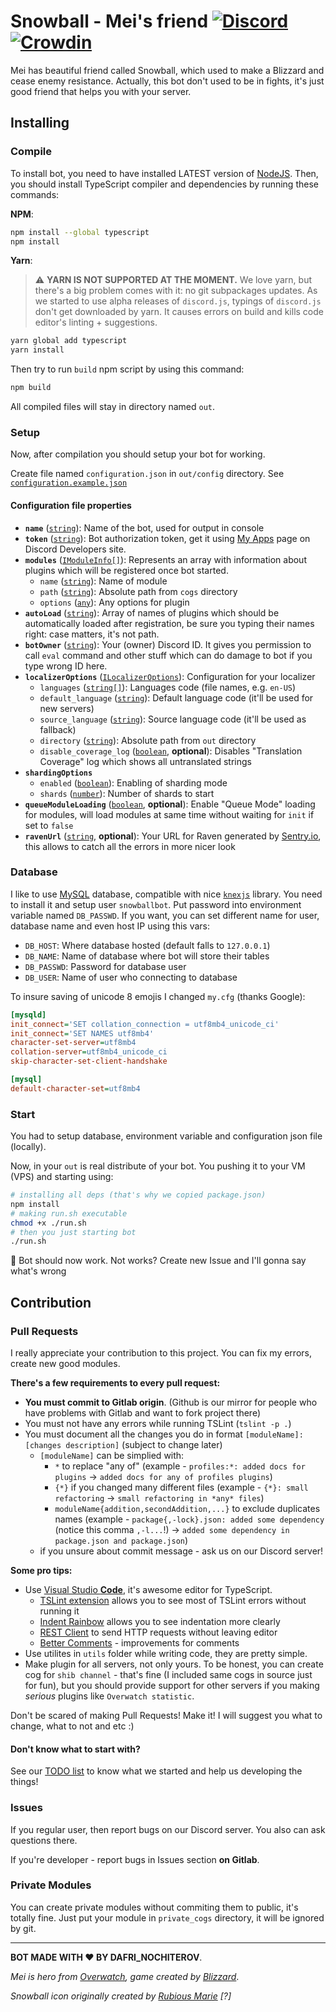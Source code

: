 # Snowball - Mei's friend [![Discord](https://discordapp.com/api/guilds/283995293190455296/embed.png?style=shield)](https://discord.gg/WvNjZEW) [![Crowdin](https://d322cqt584bo4o.cloudfront.net/snowball-bot/localized.svg)](https://crowdin.com/project/snowball-bot)

Mei has beautiful friend called Snowball, which used to make a Blizzard and cease enemy resistance. Actually, this bot don't used to be in fights, it's just good friend that helps you with your server.

## Installing

### Compile

To install bot, you need to have installed LATEST version of [NodeJS](https://nodejs.org/). Then, you should install TypeScript compiler and dependencies by running these commands:

**NPM**:

```bash
npm install --global typescript
npm install
```

**Yarn**:

> :warning: **YARN IS NOT SUPPORTED AT THE MOMENT.** We love yarn, but there's a big problem comes with it: no git subpackages updates. As we started to use alpha releases of `discord.js`, typings of `discord.js` don't get downloaded by yarn. It causes errors on build and kills code editor's linting + suggestions.

```bash
yarn global add typescript
yarn install
```

Then try to run `build` npm script by using this command:

```bash
npm build
```

All compiled files will stay in directory named `out`.

### Setup

Now, after compilation you should setup your bot for working.

Create file named `configuration.json` in `out/config` directory. See [`configuration.example.json`](./src/out/config/configuration.example.json)

#### Configuration file properties

- **`name`** ([`string`][string]): Name of the bot, used for output in console
- **`token`** ([`string`][string]): Bot authorization token, get it using [My Apps](https://discordapp.com/developers/applications/me) page on Discord Developers site.
- **`modules`** ([`IModuleInfo[]`](./src/types/ModuleLoader.ts#L6)): Represents an array with information about plugins which will be registered once bot started.
  - `name` ([`string`][string]): Name of module
  - `path` ([`string`][string]): Absolute path from `cogs` directory
  - `options` ([`any`][any]): Any options for plugin
- **`autoLoad`** ([`string`][string]): Array of names of plugins which should be automatically loaded after registration, be sure you typing their names right: case matters, it's not path.
- **`botOwner`** ([`string`][string]): Your (owner) Discord ID. It gives you permission to call `eval` command and other stuff which can do damage to bot if you type wrong ID here.
- **`localizerOptions`** ([`ILocalizerOptions`](./src/types/Localizer.ts#L7)): Configuration for your localizer
  - `languages` ([`string[]`][string]): Languages code (file names, e.g. `en-US`)
  - `default_language` ([`string`][string]): Default language code (it'll be used for new servers)
  - `source_language` ([`string`][string]): Source language code (it'll be used as fallback)
  - `directory` ([`string`][string]): Absolute path from `out` directory
  - `disable_coverage_log` ([`boolean`](boolean), **optional**): Disables "Translation Coverage" log which shows all untranslated strings
- **`shardingOptions`**
  - `enabled` ([`boolean`][boolean]): Enabling of sharding mode
  - `shards` ([`number`][number]): Number of shards to start
- **`queueModuleLoading`** ([`boolean`](boolean), **optional**): Enable "Queue Mode" loading for modules, will load modules at same time without waiting for `init` if set to `false`
- **`ravenUrl`** ([`string`][string], **optional**): Your URL for Raven generated by [Sentry.io][sentry], this allows to catch all the errors in more nicer look

[string]:https://developer.mozilla.org/en/docs/Web/JavaScript/Reference/Global_Objects/String
[boolean]:https://developer.mozilla.org/en/docs/Web/JavaScript/Reference/Global_Objects/Boolean
[number]:https://developer.mozilla.org/en/docs/Web/JavaScript/Reference/Global_Objects/Number
[any]:https://www.typescriptlang.org/docs/handbook/basic-types.html#any

### Database

I like to use [MySQL](https://www.mysql.com/) database, compatible with nice [`knexjs`](http://knexjs.org/) library. You need to install it and setup user `snowballbot`. Put password into environment variable named `DB_PASSWD`. If you want, you can set different name for user, database name and even host IP using this vars:

- `DB_HOST`: Where database hosted (default falls to `127.0.0.1`)
- `DB_NAME`: Name of database where bot will store their tables
- `DB_PASSWD`: Password for database user
- `DB_USER`: Name of user who connecting to database

To insure saving of unicode 8 emojis I changed `my.cfg` (thanks Google):

```ini
[mysqld]
init_connect='SET collation_connection = utf8mb4_unicode_ci'
init_connect='SET NAMES utf8mb4'
character-set-server=utf8mb4
collation-server=utf8mb4_unicode_ci
skip-character-set-client-handshake

[mysql]
default-character-set=utf8mb4
```

### Start

You had to setup database, environment variable and configuration json file (locally).

Now, in your `out` is real distribute of your bot. You pushing it to your VM (VPS) and starting using:

```bash
# installing all deps (that's why we copied package.json)
npm install
# making run.sh executable
chmod +x ./run.sh
# then you just starting bot
./run.sh
```

:tada: Bot should now work. Not works? Create new Issue and I'll gonna say what's wrong

## Contribution

### Pull Requests

I really appreciate your contribution to this project. You can fix my errors, create new good modules.

**There's a few requirements to every pull request:**

- **You must commit to Gitlab origin**. (Github is our mirror for people who have problems with Gitlab and want to fork project there)
- You must not have any errors while running TSLint (`tslint -p .`)
- You must document all the changes you do in format `[moduleName]: [changes description]` (subject to change later)
  - `[moduleName]` can be simplied with:
    - `*` to replace "any of" (example - `profiles:*: added docs for plugins` -> `added docs for any of profiles plugins`)
    - `{*}` if you changed many different files (example - `{*}: small refactoring` -> `small refactoring in *any* files`)
    - `moduleName{addition,secondAddition,...}` to exclude duplicates names (example - `package{,-lock}.json: added some dependency` (notice this comma `,-l...`!) -> `added some dependency in package.json and package.json`)
  - if you unsure about commit message - ask us on our Discord server!

**Some pro tips:**

- Use [Visual Studio **Code**](https://code.visualstudio.com/), it's awesome editor for TypeScript.
  - [TSLint extension](https://marketplace.visualstudio.com/items?itemName=eg2.tslint) allows you to see most of TSLint errors without running it
  - [Indent Rainbow](https://marketplace.visualstudio.com/items?itemName=oderwat.indent-rainbow) allows you to see indentation more clearly
  - [REST Client](https://marketplace.visualstudio.com/items?itemName=humao.rest-client) to send HTTP requests without leaving editor
  - [Better Comments](https://marketplace.visualstudio.com/items?itemName=aaron-bond.better-comments) - improvements for comments
- Use utilites in `utils` folder while writing code, they are pretty simple.
- Make plugin for all servers, not only yours. To be honest, you can create cog for `shib channel` - that's fine (I included same cogs in source just for fun), but you should provide support for other servers if you making *serious* plugins like `Overwatch statistic`.

Don't be scared of making Pull Requests! Make it! I will suggest you what to change, what to not and etc :)

#### Don't know what to start with?

See our [TODO list](./TODO.md) to know what we started and help us developing the things!

### Issues

If you regular user, then report bugs on our Discord server. You also can ask questions there.

If you're developer - report bugs in Issues section **on Gitlab**.

### Private Modules

You can create private modules without commiting them to public, it's totally fine. Just put your module in `private_cogs` directory, it will be ignored by git.

---
**BOT MADE WITH ♥ BY DAFRI_NOCHITEROV**.

*Mei is hero from [Overwatch](https://playoverwatch.com/), game created by [Blizzard](blizzard.com)*.

*Snowball icon originally created by [Rubious Marie](http://rubiousmarie.tumblr.com/) [?]*

[sentry]:https://sentry.io/

